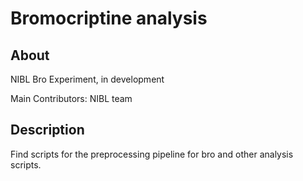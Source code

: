 # Bromocriptine analysis

## About  
NIBL Bro Experiment, in development  

Main Contributors: NIBL team  

## Description  
Find scripts for the preprocessing pipeline for bro and other analysis scripts.

